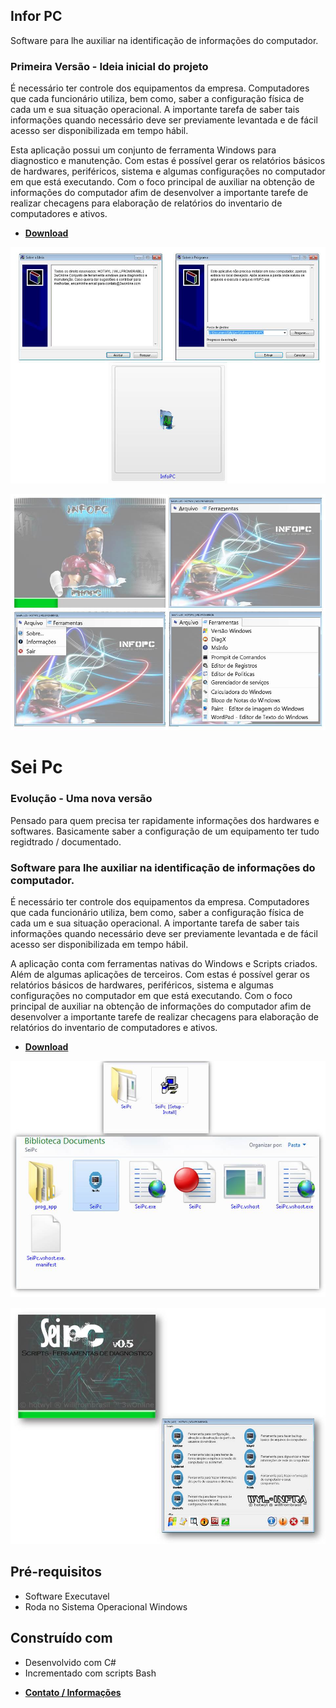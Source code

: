 ## Infor PC

Software para lhe auxiliar na identificação de informações do computador.

### Primeira Versão - Ideia inicial do projeto

É necessário ter controle dos equipamentos da empresa. Computadores que cada funcionário utiliza, bem como, saber a configuração física de cada um e sua situação operacional. A importante tarefa de saber tais informações quando necessário deve ser previamente levantada e de fácil acesso ser disponibilizada em tempo hábil.

Esta aplicação possui um conjunto de ferramenta Windows para diagnostico e manutenção. Com estas é possível gerar os relatórios básicos de hardwares, periféricos, sistema e algumas configurações no computador em que está executando. Com o foco principal de auxiliar na obtenção de informações do computador afim de desenvolver a importante tarefe de realizar checagens para elaboração de relatórios do inventario de computadores e ativos.

- **[Download](https://sourceforge.net/projects/info-pc/files/latest/download)**

<p><img src="https://github.com/hotwyl/SeiPc/blob/master/infopc1.jpg" alt=" "></p>
<p><img src="https://github.com/hotwyl/SeiPc/blob/master/infopc2.jpg" alt=" "></p>



# Sei Pc

### Evolução - Uma nova versão

Pensado para quem precisa ter rapidamente informações dos hardwares e softwares. Basicamente saber a configuração de um equipamento ter tudo regidtrado / documentado.

### Software para lhe auxiliar na identificação de informações do computador.

É necessário ter controle dos equipamentos da empresa. Computadores que cada funcionário utiliza, bem como, saber a configuração física de cada um e sua situação operacional. A importante tarefa de saber tais informações quando necessário deve ser previamente levantada e de fácil acesso ser disponibilizada em tempo hábil.

A aplicação conta com ferramentas nativas do Windows e Scripts criados. Além de algumas aplicações de terceiros. Com estas é possível gerar os relatórios básicos de hardwares, periféricos, sistema e algumas configurações no computador em que está executando. Com o foco principal de auxiliar na obtenção de informações do computador afim de desenvolver a importante tarefe de realizar checagens para elaboração de relatórios do inventario de computadores e ativos.

- **[Download](https://downloads.sourceforge.net/project/sei-pc/SeiPc%20%20%5BSetup%20-%20Install%5D.exe?r=https%3A%2F%2Fsourceforge.net%2Fprojects%2Fsei-pc%2F&ts=1579563054&use_mirror=pilotfiber)**

<p><img src="https://github.com/hotwyl/SeiPc/blob/master/seipc1.jpg" alt=" "></p>
<p><img src="https://github.com/hotwyl/SeiPc/blob/master/seipc2.jpg" alt=" "></p>



## Pré-requisitos

* Software Executavel
* Roda no Sistema Operacional Windows

## Construído com

* Desenvolvido com C#
* Incrementado com scripts Bash

- **[Contato / Informações](www.3wonline.com)**

